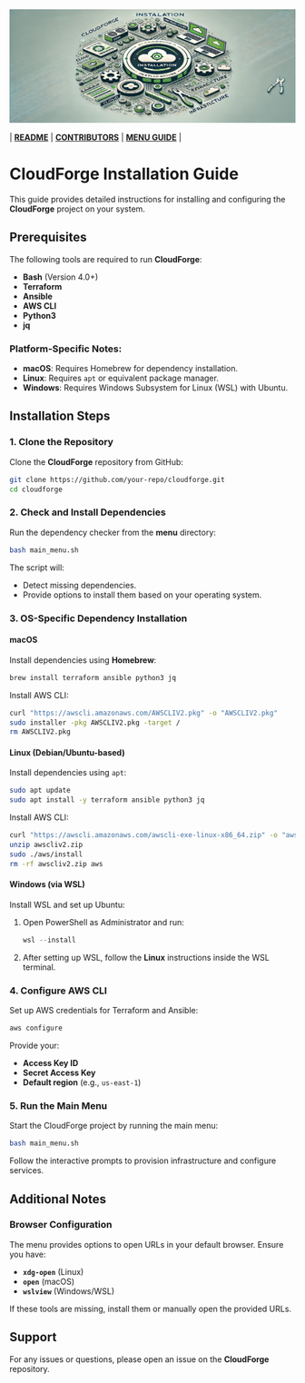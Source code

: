 <img src="assets/INSTALLATION.png" alt="README" style="width: 100%; height: 200px; object-fit: fit;">

| **[README](README.md)** | **[CONTRIBUTORS](CONTRIBUTORS.md)** | **[MENU GUIDE](menu/MENU.md)** |


# CloudForge Installation Guide

This guide provides detailed instructions for installing and configuring the **CloudForge** project on your system.

## Prerequisites

The following tools are required to run **CloudForge**:

- **Bash** (Version 4.0+)
- **Terraform**
- **Ansible**
- **AWS CLI**
- **Python3**
- **jq**

### Platform-Specific Notes:
- **macOS**: Requires Homebrew for dependency installation.
- **Linux**: Requires `apt` or equivalent package manager.
- **Windows**: Requires Windows Subsystem for Linux (WSL) with Ubuntu.


## Installation Steps

### 1. Clone the Repository

Clone the **CloudForge** repository from GitHub:
```bash
git clone https://github.com/your-repo/cloudforge.git
cd cloudforge
```

### 2. Check and Install Dependencies

Run the dependency checker from the **menu** directory:
```bash
bash main_menu.sh
```

The script will:
- Detect missing dependencies.
- Provide options to install them based on your operating system.

### 3. OS-Specific Dependency Installation

#### **macOS**
Install dependencies using **Homebrew**:
```bash
brew install terraform ansible python3 jq
```

Install AWS CLI:
```bash
curl "https://awscli.amazonaws.com/AWSCLIV2.pkg" -o "AWSCLIV2.pkg"
sudo installer -pkg AWSCLIV2.pkg -target /
rm AWSCLIV2.pkg
```

#### **Linux (Debian/Ubuntu-based)**
Install dependencies using `apt`:
```bash
sudo apt update
sudo apt install -y terraform ansible python3 jq
```

Install AWS CLI:
```bash
curl "https://awscli.amazonaws.com/awscli-exe-linux-x86_64.zip" -o "awscliv2.zip"
unzip awscliv2.zip
sudo ./aws/install
rm -rf awscliv2.zip aws
```

#### **Windows (via WSL)**
Install WSL and set up Ubuntu:
1. Open PowerShell as Administrator and run:
   ```powershell
   wsl --install
   ```

2. After setting up WSL, follow the **Linux** instructions inside the WSL terminal.

### 4. Configure AWS CLI

Set up AWS credentials for Terraform and Ansible:
```bash
aws configure
```

Provide your:
- **Access Key ID**
- **Secret Access Key**
- **Default region** (e.g., `us-east-1`)

### 5. Run the Main Menu

Start the CloudForge project by running the main menu:
```bash
bash main_menu.sh
```

Follow the interactive prompts to provision infrastructure and configure services.

## Additional Notes

### Browser Configuration

The menu provides options to open URLs in your default browser. Ensure you have:
- **`xdg-open`** (Linux)
- **`open`** (macOS)
- **`wslview`** (Windows/WSL)

If these tools are missing, install them or manually open the provided URLs.

## Support

For any issues or questions, please open an issue on the **CloudForge** repository.